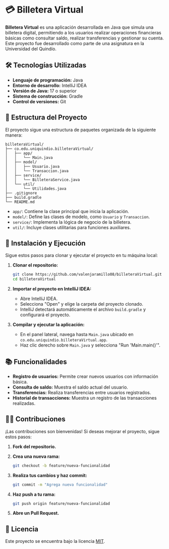 # 💳 Billetera Virtual

**Billetera Virtual** es una aplicación desarrollada en Java que simula una billetera digital, permitiendo a los usuarios realizar operaciones financieras básicas como consultar saldo, realizar transferencias y gestionar su cuenta. Este proyecto fue desarrollado como parte de una asignatura en la Universidad del Quindío.

## 🛠️ Tecnologías Utilizadas

- **Lenguaje de programación:** Java
- **Entorno de desarrollo:** IntelliJ IDEA
- **Versión de Java:** 17 o superior
- **Sistema de construcción:** Gradle
- **Control de versiones:** Git

## 📁 Estructura del Proyecto

El proyecto sigue una estructura de paquetes organizada de la siguiente manera:

```
billeteraVirtual/
├── co.edu.uniquindio.billeteraVirtual/
│   ├── app/
│   │   └── Main.java
│   ├── model/
│   │   ├── Usuario.java
│   │   └── Transaccion.java
│   ├── service/
│   │   └── BilleteraService.java
│   └── util/
│       └── Utilidades.java
├── .gitignore
├── build.gradle
└── README.md
```

- `app/`: Contiene la clase principal que inicia la aplicación.
- `model/`: Define las clases de modelo, como `Usuario` y `Transaccion`.
- `service/`: Implementa la lógica de negocio de la billetera.
- `util/`: Incluye clases utilitarias para funciones auxiliares.

## 🚀 Instalación y Ejecución

Sigue estos pasos para clonar y ejecutar el proyecto en tu máquina local:

1. **Clonar el repositorio:**

   ```bash
   git clone https://github.com/valenjaramillo08/billeteraVirtual.git
   cd billeteraVirtual
   ```

2. **Importar el proyecto en IntelliJ IDEA:**

   - Abre IntelliJ IDEA.
   - Selecciona "Open" y elige la carpeta del proyecto clonado.
   - IntelliJ detectará automáticamente el archivo `build.gradle` y configurará el proyecto.

3. **Compilar y ejecutar la aplicación:**

   - En el panel lateral, navega hasta `Main.java` ubicado en `co.edu.uniquindio.billeteraVirtual.app`.
   - Haz clic derecho sobre `Main.java` y selecciona "Run 'Main.main()'".

## 📚 Funcionalidades

- **Registro de usuarios:** Permite crear nuevos usuarios con información básica.
- **Consulta de saldo:** Muestra el saldo actual del usuario.
- **Transferencias:** Realiza transferencias entre usuarios registrados.
- **Historial de transacciones:** Muestra un registro de las transacciones realizadas.

## 🧑‍💻 Contribuciones

¡Las contribuciones son bienvenidas! Si deseas mejorar el proyecto, sigue estos pasos:

1. **Fork del repositorio.**
2. **Crea una nueva rama:**

   ```bash
   git checkout -b feature/nueva-funcionalidad
   ```

3. **Realiza tus cambios y haz commit:**

   ```bash
   git commit -m "Agrega nueva funcionalidad"
   ```

4. **Haz push a tu rama:**

   ```bash
   git push origin feature/nueva-funcionalidad
   ```

5. **Abre un Pull Request.**

## 📄 Licencia

Este proyecto se encuentra bajo la licencia [MIT](https://opensource.org/licenses/MIT).